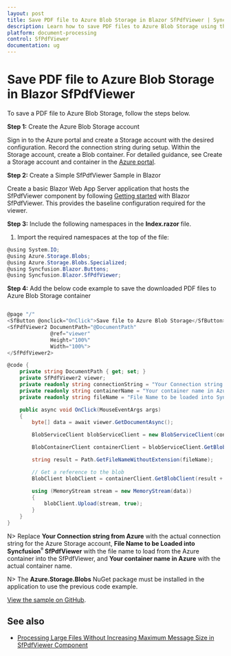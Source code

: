 ```yaml
---
layout: post
title: Save PDF file to Azure Blob Storage in Blazor SfPdfViewer | Syncfusion
description: Learn how to save PDF files to Azure Blob Storage using the Syncfusion Blazor SfPdfViewer component, including setup, and persistence workflow.
platform: document-processing
control: SfPdfViewer
documentation: ug
---
```


# Save PDF file to Azure Blob Storage in Blazor SfPdfViewer

To save a PDF file to Azure Blob Storage, follow the steps below.

**Step 1:** Create the Azure Blob Storage account

Sign in to the Azure portal and create a Storage account with the desired configuration. Record the connection string during setup. Within the Storage account, create a Blob container. For detailed guidance, see Create a Storage account and container in the [Azure portal](https://learn.microsoft.com/en-us/azure/storage/common/storage-account-create?toc=%2Fazure%2Fstorage%2Fblobs%2Ftoc.json&tabs=azure-portal).

**Step 2:** Create a Simple SfPdfViewer Sample in Blazor

Create a basic Blazor Web App Server application that hosts the SfPdfViewer component by following [Getting started](https://help.syncfusion.com/document-processing/pdf/pdf-viewer/blazor/getting-started/web-app) with Blazor SfPdfViewer. This provides the baseline configuration required for the viewer.

**Step 3:** Include the following namespaces in the **Index.razor** file.

1. Import the required namespaces at the top of the file:

```csharp
@using System.IO;
@using Azure.Storage.Blobs;
@using Azure.Storage.Blobs.Specialized;
@using Syncfusion.Blazor.Buttons;
@using Syncfusion.Blazor.SfPdfViewer;
```

**Step 4:** Add the below code example to save the downloaded PDF files to Azure Blob Storage container

```csharp

@page "/"
<SfButton @onclick="OnClick">Save file to Azure Blob Storage</SfButton>
<SfPdfViewer2 DocumentPath="@DocumentPath"
              @ref="viewer"
              Height="100%"
              Width="100%">
</SfPdfViewer2>

@code {
    private string DocumentPath { get; set; }
    private SfPdfViewer2 viewer;
    private readonly string connectionString = "Your Connection string from Azure";
    private readonly string containerName = "Your container name in Azure";
    private readonly string fileName = "File Name to be loaded into Syncfusion SfPdfViewer";

    public async void OnClick(MouseEventArgs args)
    {
        byte[] data = await viewer.GetDocumentAsync();

        BlobServiceClient blobServiceClient = new BlobServiceClient(connectionString);

        BlobContainerClient containerClient = blobServiceClient.GetBlobContainerClient(containerName);

        string result = Path.GetFileNameWithoutExtension(fileName);

        // Get a reference to the blob
        BlobClient blobClient = containerClient.GetBlobClient(result + "_downloaded.pdf");

        using (MemoryStream stream = new MemoryStream(data))
        {
            blobClient.Upload(stream, true);
        }
    }
}

```

N> Replace **Your Connection string from Azure** with the actual connection string for the Azure Storage account, **File Name to be Loaded into Syncfusion<sup style="font-size:70%">&reg;</sup> SfPdfViewer** with the file name to load from the Azure container into the SfPdfViewer, and **Your container name in Azure** with the actual container name.

N> The **Azure.Storage.Blobs** NuGet package must be installed in the application to use the previous code example.

[View the sample on GitHub](https://github.com/SyncfusionExamples/blazor-pdf-viewer-examples/tree/master/Load%20and%20Save/Open%20and%20Save%20from%20Azure%20blob%20storage).

## See also

* [Processing Large Files Without Increasing Maximum Message Size in SfPdfViewer Component](../how-to/processing-large-files-without-increasing-maximum-message-size)
